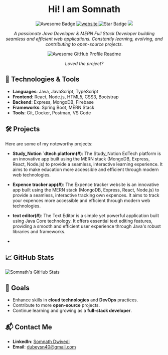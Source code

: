 <h1 align="center">Hi! I am Somnath</h1>
<div align="center">
  <img src="https://cdn.rawgit.com/sindresorhus/awesome/d7305f38d29fed78fa85652e3a63e154dd8e8829/media/badge.svg" alt="Awesome Badge"/>
  <a href="https://arbeitnow.com/?utm_source=awesome-github-profile-readme">
    <img src="https://img.shields.io/static/v1?label=&labelColor=505050&message=arbeitnow&color=%230076D6&style=flat&logo=google-chrome&logoColor=%230076D6" alt="website"/>
  </a>
  <img src="https://img.shields.io/static/v1?label=%F0%9F%8C%9F&message=If%20Useful&style=style=flat&color=BC4E99" alt="Star Badge"/>
  <a href="https://www.linkedin.com/in/somnath-dwivedi-489895298" >
    <img src="https://img.shields.io/badge/-LinkedIn-blue?style=flat-square&logo=Linkedin&logoColor=white&link=https://www.linkedin.com/in/somnath-dwivedi-489895298" />
  </a>
  <br>

  <i>A passionate Java Developer & MERN Full Stack Developer building seamless and efficient web applications. Constantly learning, evolving, and contributing to open-source projects.</i>

  <img alt="Awesome GitHub Profile Readme" src="assets/agpr.gif"> </img>

  <i>Loved the project?</i>
</div>

## 🔧 Technologies & Tools

- **Languages**: Java, JavaScript, TypeScript
- **Frontend**: React, Node.js, HTML5, CSS3, Bootstrap
- **Backend**: Express, MongoDB, Firebase
- **Frameworks**: Spring Boot, MERN Stack
- **Tools**: Git, Docker, Postman, VS Code

## 🛠️ Projects

Here are some of my noteworthy projects:

- **Study_Notion `dtech platform(#)**: The Study_Notion EdTech platform is an innovative app built using the MERN stack (MongoDB, Express, React, Node.js) to provide a seamless, interactive learning experience. It aims to make education more accessible and efficient through modern web technologies.
  
- **Expence tracker app(#)**: The Expence tracker website is an innovative app built using the MERN stack (MongoDB, Express, React, Node.js) to provide a seamless, interactive tracking own expences. It aims to track your expences more accessible and efficient through modern web technologies.
  
- **text editor(#)**: The Text Editor is a simple yet powerful application built using Java Core technology. It offers essential text editing features, providing a smooth and efficient user experience through Java's robust libraries and frameworks.
- 
## 📈 GitHub Stats

![Somnath's GitHub Stats](https://github-readme-stats.vercel.app/api?username=somnath-dwivedi&show_icons=true&theme=radical)

## 🎯 Goals

- Enhance skills in **cloud technologies** and **DevOps** practices.
- Contribute to more **open-source** projects.
- Continue learning and growing as a **full-stack developer**.

## 📬 Contact Me

- **LinkedIn**: [Somnath Dwivedi](https://www.linkedin.com/in/somnath-dwivedi-489895298)
- **Email**: [dubeysn40@gmail.com](mailto:dubeysn40@gmail.com)

